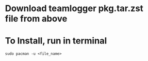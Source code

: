 # Download teamlogger pkg.tar.zst file from above

# To Install, run in terminal
```
sudo pacman -u <file_name>
```
